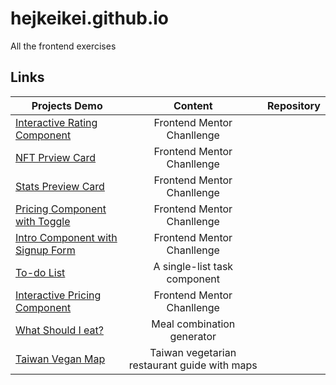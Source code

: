 # hejkeikei.github.io
All the frontend exercises

## Links

| **Projects Demo** | **Content** | **Repository** |
|-----------|:-------------:|:-------------:|
|[Interactive Rating Component](https://hejkeikei.github.io/interactive-rating-component/)|Frontend Mentor Chanllenge|
|[NFT Prview Card](https://hejkeikei.github.io/nft-preview-card-component-main/)|Frontend Mentor Chanllenge|
|[Stats Preview Card](https://hejkeikei.github.io/stats-preview-card-component-main/)|Frontend Mentor Chanllenge|
|[Pricing Component with Toggle](https://hejkeikei.github.io/pricing-component-with-toggle-master/)|Frontend Mentor Chanllenge|
|[Intro Component with Signup Form](https://hejkeikei.github.io/intro-component-with-signup-form-master/)|Frontend Mentor Chanllenge|
|[To-do List](https://hejkeikei.github.io/to-do-list_vanillajs/)|A single-list task component|
|[Interactive Pricing Component](https://hejkeikei.github.io/interactive-pricing-component-main/)|Frontend Mentor Chanllenge|
|[What Should I eat?](https://hejkeikei.github.io/mealCombo/)|Meal combination generator|
|[Taiwan Vegan Map](https://hejkeikei.github.io/taiwanVegMap/)|Taiwan vegetarian restaurant guide with maps|


